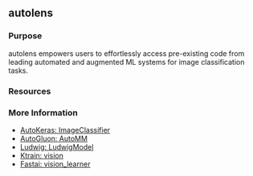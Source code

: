 ## autolens

### Purpose
autolens empowers users to effortlessly access pre-existing code from leading automated and augmented ML systems for image classification tasks.

### Resources

### More Information
- [AutoKeras: ImageClassifier](https://auto.gluon.ai/stable/tutorials/multimodal/multimodal_prediction/beginner_multimodal.html)
- [AutoGluon: AutoMM](https://auto.gluon.ai/stable/tutorials/multimodal/multimodal_prediction/beginner_multimodal.html)
- [Ludwig: LudwigModel](https://auto.gluon.ai/stable/tutorials/multimodal/multimodal_prediction/beginner_multimodal.html)
- [Ktrain: vision](https://github.com/amaiya/ktrain](https://colab.research.google.com/drive/1WipQJUPL7zqyvLT10yekxf_HNMXDDtyR)https://colab.research.google.com/drive/1WipQJUPL7zqyvLT10yekxf_HNMXDDtyR)
- [Fastai: vision_learner](https://docs.fast.ai/tutorial.vision.html)
